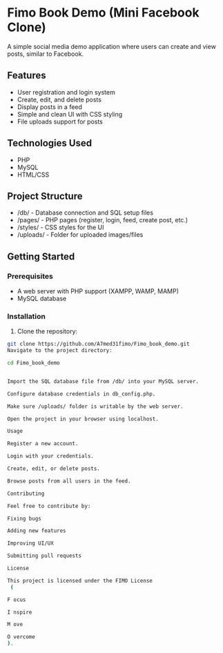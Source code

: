 # Fimo Book Demo (Mini Facebook Clone)

A simple social media demo application where users can create and view posts, similar to Facebook.

## Features

- User registration and login system
- Create, edit, and delete posts
- Display posts in a feed
- Simple and clean UI with CSS styling
- File uploads support for posts

## Technologies Used

- PHP
- MySQL
- HTML/CSS

## Project Structure
- /db/ - Database connection and SQL setup files
- /pages/ - PHP pages (register, login, feed, create post, etc.)
- /styles/ - CSS styles for the UI
- /uploads/ - Folder for uploaded images/files

## Getting Started

### Prerequisites

- A web server with PHP support (XAMPP, WAMP, MAMP)
- MySQL database

### Installation

1. Clone the repository:

```bash
git clone https://github.com/A7med31fimo/Fimo_book_demo.git
Navigate to the project directory:

cd Fimo_book_demo


Import the SQL database file from /db/ into your MySQL server.

Configure database credentials in db_config.php.

Make sure /uploads/ folder is writable by the web server.

Open the project in your browser using localhost.

Usage

Register a new account.

Login with your credentials.

Create, edit, or delete posts.

Browse posts from all users in the feed.

Contributing

Feel free to contribute by:

Fixing bugs

Adding new features

Improving UI/UX

Submitting pull requests

License

This project is licensed under the FIMO License
 (

F ocus 

I nspire 

M ove 

O vercome 
).

